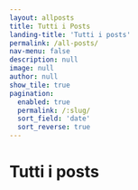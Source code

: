 ```yaml
---
layout: allposts
title: Tutti i Posts
landing-title: 'Tutti i posts'
permalink: /all-posts/
nav-menu: false
description: null
image: null
author: null
show_tile: true
pagination: 
  enabled: true
  permalink: /:slug/
  sort_field: 'date'
  sort_reverse: true
---
```


<h1>Tutti i posts</h1>